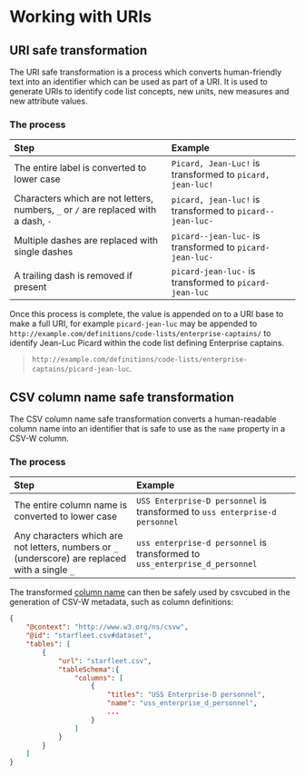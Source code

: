 # Working with URIs

## URI safe transformation

The URI safe transformation is a process which converts human-friendly text into an identifier which can be used as part of a URI. It is used to generate URIs to identify code list concepts, new units, new measures and new attribute values.

### The process

| Step                                                                                | Example                                                   |
|:------------------------------------------------------------------------------------|:----------------------------------------------------------|
| The entire label is converted to lower case                                         | `Picard, Jean-Luc!` is transformed to `picard, jean-luc!` |
| Characters which are not letters, numbers, `_` or `/` are replaced with a dash, `-` | `picard, jean-luc!` is transformed to `picard--jean-luc-` |
| Multiple dashes are replaced with single dashes                                     | `picard--jean-luc-` is transformed to `picard-jean-luc-`  |
| A trailing dash is removed if present                                               | `picard-jean-luc-` is transformed to `picard-jean-luc`    |

Once this process is complete, the value is appended on to a URI base to make a full URI, for example `picard-jean-luc` may be appended to `http://example.com/definitions/code-lists/enterprise-captains/` to identify Jean-Luc Picard within the code list defining Enterprise captains.

> `http://example.com/definitions/code-lists/enterprise-captains/picard-jean-luc`.


## CSV column name safe transformation

The CSV column name safe transformation converts a human-readable column name into an identifier that is safe to use as the `name` property in a CSV-W column.

### The process

| Step                                                                                             | Example                                                                     |
|:-------------------------------------------------------------------------------------------------|:----------------------------------------------------------------------------|
| The entire column name is converted to lower case                                                | `USS Enterprise-D personnel` is transformed to `uss enterprise-d personnel` |
| Any characters which are not letters, numbers or `_` (underscore) are replaced with a single `_` | `uss enterprise-d personnel` is transformed to `uss_enterprise_d_personnel` |

The transformed [column name](https://www.w3.org/TR/2015/REC-tabular-metadata-20151217/#column-name) can then be safely used by csvcubed in the generation of CSV-W metadata, such as column definitions:

```json
{
    "@context": "http://www.w3.org/ns/csvw",
    "@id": "starfleet.csv#dataset",
    "tables": [
        {
            "url": "starfleet.csv",
            "tableSchema":{
                "columns": [
                    {
                        "titles": "USS Enterprise-D personnel",
                        "name": "uss_enterprise_d_personnel",
                        ...
                    }
                ]
            }
        }
    ]
}

```
